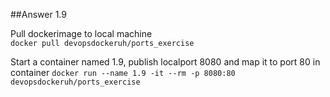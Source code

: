 ##Answer 1.9

Pull dockerimage to local machine  
`docker pull devopsdockeruh/ports_exercise`  

Start a container named 1.9, publish localport 8080 and map it to port 80 in container
`docker run --name 1.9 -it --rm -p 8080:80 devopsdockeruh/ports_exercise ` 
